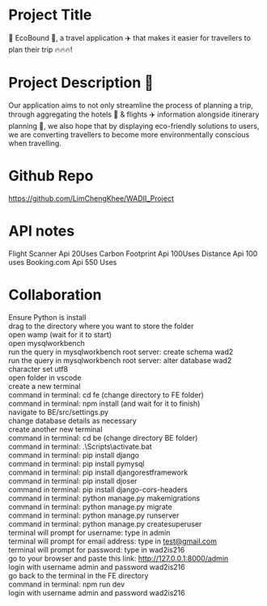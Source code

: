 # Project Title
🍃 EcoBound 🍃, a travel application ✈️ that makes it easier for travellers to plan their trip 🔥🔥🔥! 

# Project Description 📖
Our application aims to not only streamline the process of planning a trip, through aggregating the hotels 🏨 & flights ✈️ information alongside itinerary planning 📆, we also hope that by displaying eco-friendly solutions to users, we are converting travellers to become more environmentally conscious when travelling.

# Github Repo
https://github.com/LimChengKhee/WADII_Project

# API notes
Flight Scanner Api 20Uses
Carbon Footprint Api 100Uses
Distance  Api 100 uses
Booking.com Api 550 Uses

# Collaboration
Ensure Python is install\
drag to the directory where you want to store the folder\
open wamp (wait for it to start)\
open mysqlworkbench\
run the query in mysqlworkbench root server: create schema wad2 \
run the query in mysqlworkbench root server: alter database wad2 character set utf8\
open folder in vscode\
create a new terminal\
command in terminal: cd fe (change directory to FE folder)\
command in terminal: npm install (and wait for it to finish)\
navigate to BE/src/settings.py\
change database details as necessary\
create another new terminal\
command in terminal: cd be (change directory BE folder)\
command in terminal: .\Scripts\activate.bat\
command in terminal: pip install django\
command in terminal: pip install pymysql\
command in terminal: pip install djangorestframework\
command in terminal: pip install djoser\
command in terminal: pip install django-cors-headers\
command in terminal: python manage.py makemigrations\
command in terminal: python manage.py migrate\
command in terminal: python manage.py runserver\
command in terminal: python manage.py createsuperuser\
terminal will prompt for username: type in admin\
terminal will prompt for email address: type in test@gmail.com\
terminal will prompt for password: type in wad2is216\
go to your browser and paste this link: http://127.0.0.1:8000/admin \
login with username admin and password wad2is216\
go back to the terminal in the FE directory\
command in terminal: npm run dev\
login with username admin and password wad2is216
